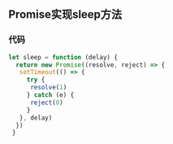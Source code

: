 ## Promise实现sleep方法
### 代码
```js
let sleep = function (delay) {
  return new Promise((resolve, reject) => {
   setTimeout(() => {
     try {
      resolve(1)
     } catch (e) {
      reject(0)
     }
   }, delay)
  })
 }
```